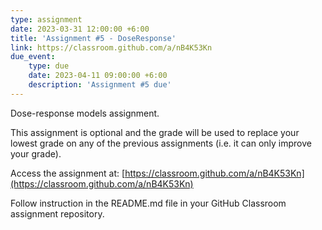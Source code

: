 ```yaml
---
type: assignment
date: 2023-03-31 12:00:00 +6:00
title: 'Assignment #5 - DoseResponse'
link: https://classroom.github.com/a/nB4K53Kn
due_event: 
    type: due
    date: 2023-04-11 09:00:00 +6:00
    description: 'Assignment #5 due'
---
```

Dose-response models assignment.  

This assignment is optional and the grade will be used to replace your lowest grade on any of the previous assignments (i.e. it can only improve your grade).  

Access the assignment at: [https://classroom.github.com/a/nB4K53Kn](https://classroom.github.com/a/nB4K53Kn)  

Follow instruction in the README.md file in your GitHub Classroom assignment repository.
